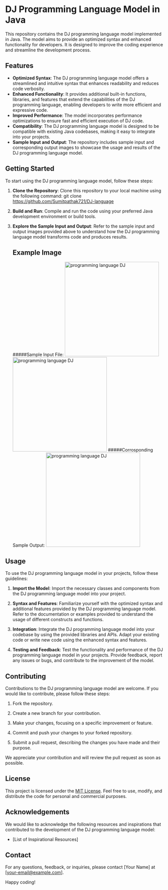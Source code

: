 # DJ Programming Language Model in Java

This repository contains the DJ programming language model implemented in Java. The model aims to provide an optimized syntax and enhanced functionality for developers. It is designed to improve the coding experience and streamline the development process.

## Features

- **Optimized Syntax**: The DJ programming language model offers a streamlined and intuitive syntax that enhances readability and reduces code verbosity.
- **Enhanced Functionality**: It provides additional built-in functions, libraries, and features that extend the capabilities of the DJ programming language, enabling developers to write more efficient and expressive code.
- **Improved Performance**: The model incorporates performance optimizations to ensure fast and efficient execution of DJ code.
- **Compatibility**: The DJ programming language model is designed to be compatible with existing Java codebases, making it easy to integrate into your projects.
- **Sample Input and Output**: The repository includes sample input and corresponding output images to showcase the usage and results of the DJ programming language model.

## Getting Started

To start using the DJ programming language model, follow these steps:

1. **Clone the Repository**: Clone this repository to your local machine using the following command:
git clone https://github.com/Sumitpathak721/DJ-language
2. **Build and Run**: Compile and run the code using your preferred Java development environment or build tools.

3. **Explore the Sample Input and Output**: Refer to the sample input and output images provided above to understand how the DJ programming language model transforms code and produces results.
    ## Example Image
    
    #####Sample Input File:
    <img src='https://github.com/Sumitpathak721/DJ-language/assets/98797074/a7c5c45e-caab-4527-b719-bc3c38d9460b' alt='programming language DJ' style='display:inline' width='300px'>
    <img src='https://github.com/Sumitpathak721/DJ-language/assets/98797074/2e788c3c-ec9b-494b-a40f-9e70c7f1c43c' alt='programming language DJ' style='display:inline' width='300px'>
    #####Corrosponding Sample Output:
    <img src='https://github.com/Sumitpathak721/DJ-language/assets/98797074/104ebb1a-f291-4f22-b006-261870d9582c' alt='programming language DJ' style='display:inline' width='300px'>

## Usage

To use the DJ programming language model in your projects, follow these guidelines:

1. **Import the Model**: Import the necessary classes and components from the DJ programming language model into your project.

2. **Syntax and Features**: Familiarize yourself with the optimized syntax and additional features provided by the DJ programming language model. Refer to the documentation or examples provided to understand the usage of different constructs and functions.

3. **Integration**: Integrate the DJ programming language model into your codebase by using the provided libraries and APIs. Adapt your existing code or write new code using the enhanced syntax and features.

4. **Testing and Feedback**: Test the functionality and performance of the DJ programming language model in your projects. Provide feedback, report any issues or bugs, and contribute to the improvement of the model.

## Contributing

Contributions to the DJ programming language model are welcome. If you would like to contribute, please follow these steps:

1. Fork the repository.

2. Create a new branch for your contribution.

3. Make your changes, focusing on a specific improvement or feature.

4. Commit and push your changes to your forked repository.

5. Submit a pull request, describing the changes you have made and their purpose.

We appreciate your contribution and will review the pull request as soon as possible.

## License

This project is licensed under the [MIT License](LICENSE). Feel free to use, modify, and distribute the code for personal and commercial purposes.

## Acknowledgements

We would like to acknowledge the following resources and inspirations that contributed to the development of the DJ programming language model:

- [List of Inspirational Resources]

## Contact

For any questions, feedback, or inquiries, please contact [Your Name] at [your-email@example.com].

Happy coding!
